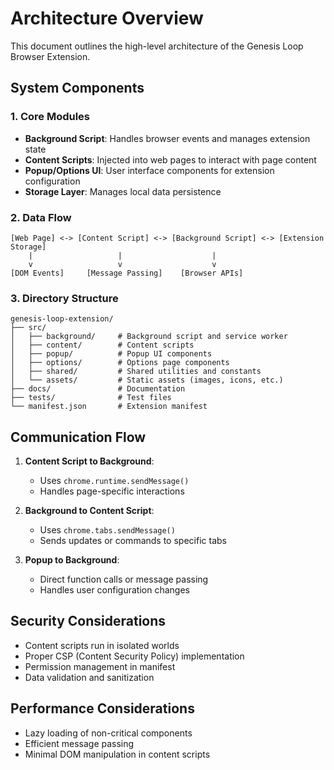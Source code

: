 # Architecture Overview

This document outlines the high-level architecture of the Genesis Loop Browser Extension.

## System Components

### 1. Core Modules
- **Background Script**: Handles browser events and manages extension state
- **Content Scripts**: Injected into web pages to interact with page content
- **Popup/Options UI**: User interface components for extension configuration
- **Storage Layer**: Manages local data persistence

### 2. Data Flow
```
[Web Page] <-> [Content Script] <-> [Background Script] <-> [Extension Storage]
    |                   |                    |
    v                   v                    v
[DOM Events]     [Message Passing]    [Browser APIs]
```

### 3. Directory Structure
```
genesis-loop-extension/
├── src/
│   ├── background/     # Background script and service worker
│   ├── content/        # Content scripts
│   ├── popup/          # Popup UI components
│   ├── options/        # Options page components
│   ├── shared/         # Shared utilities and constants
│   └── assets/         # Static assets (images, icons, etc.)
├── docs/               # Documentation
├── tests/              # Test files
└── manifest.json       # Extension manifest
```

## Communication Flow

1. **Content Script to Background**:
   - Uses `chrome.runtime.sendMessage()`
   - Handles page-specific interactions

2. **Background to Content Script**:
   - Uses `chrome.tabs.sendMessage()`
   - Sends updates or commands to specific tabs

3. **Popup to Background**:
   - Direct function calls or message passing
   - Handles user configuration changes

## Security Considerations

- Content scripts run in isolated worlds
- Proper CSP (Content Security Policy) implementation
- Permission management in manifest
- Data validation and sanitization

## Performance Considerations

- Lazy loading of non-critical components
- Efficient message passing
- Minimal DOM manipulation in content scripts
